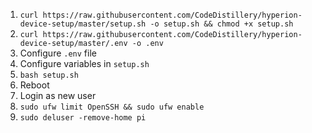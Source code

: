 1. `curl https://raw.githubusercontent.com/CodeDistillery/hyperion-device-setup/master/setup.sh -o setup.sh && chmod +x setup.sh`
2. `curl https://raw.githubusercontent.com/CodeDistillery/hyperion-device-setup/master/.env -o .env`
3. Configure `.env` file
4. Configure variables in `setup.sh`
5. `bash setup.sh`
6. Reboot
7. Login as new user
8. `sudo ufw limit OpenSSH && sudo ufw enable`
9. `sudo deluser -remove-home pi`
